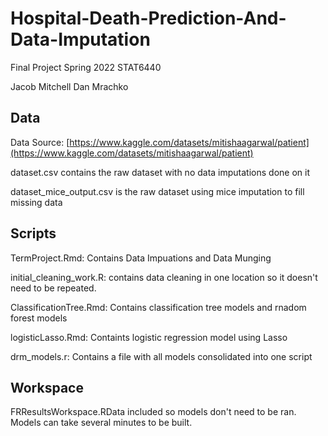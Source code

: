 # Hospital-Death-Prediction-And-Data-Imputation
Final Project Spring 2022 STAT6440 

Jacob Mitchell Dan Mrachko

## Data 
Data Source: [https://www.kaggle.com/datasets/mitishaagarwal/patient](https://www.kaggle.com/datasets/mitishaagarwal/patient) 

dataset.csv contains the raw dataset with no data imputations done on it

dataset_mice_output.csv is the raw dataset using mice imputation to fill missing data

## Scripts

TermProject.Rmd: Contains Data Impuations and Data Munging

initial_cleaning_work.R: contains data cleaning in one location so it doesn't need to be repeated. 

ClassificationTree.Rmd: Contains classification tree models and rnadom forest models

logisticLasso.Rmd: Containts logistic regression model using Lasso

drm_models.r: Contains a file with all models consolidated into one script

## Workspace
FRResultsWorkspace.RData included so models don't need to be ran. Models can take several minutes to be built. 
